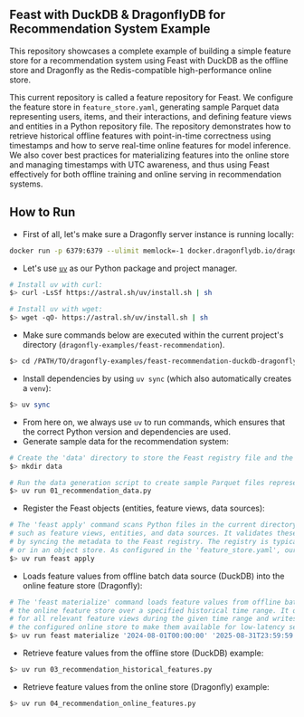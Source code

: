 ## Feast with DuckDB & DragonflyDB for Recommendation System Example

This repository showcases a complete example of building a simple feature store for a recommendation system using Feast
with DuckDB as the offline store and Dragonfly as the Redis-compatible high-performance online store.

This current repository is called a feature repository for Feast.
We configure the feature store in `feature_store.yaml`, generating sample Parquet data representing users, items,
and their interactions, and defining feature views and entities in a Python repository file.
The repository demonstrates how to retrieve historical offline features with point-in-time correctness using timestamps
and how to serve real-time online features for model inference. We also cover best practices for materializing features
into the online store and managing timestamps with UTC awareness, and thus using Feast effectively for both offline
training and online serving in recommendation systems.

## How to Run

- First of all, let's make sure a Dragonfly server instance is running locally:

```bash
docker run -p 6379:6379 --ulimit memlock=-1 docker.dragonflydb.io/dragonflydb/dragonfly
````

- Let's use [`uv`](https://github.com/astral-sh/uv) as our Python package and project manager.

```bash
# Install uv with curl:
$> curl -LsSf https://astral.sh/uv/install.sh | sh

# Install uv with wget:
$> wget -qO- https://astral.sh/uv/install.sh | sh
```

- Make sure commands below are executed within the current project's directory (`dragonfly-examples/feast-recommendation`).

```bash
$> cd /PATH/TO/dragonfly-examples/feast-recommendation-duckdb-dragonfly
```

- Install dependencies by using `uv sync` (which also automatically creates a `venv`):

```bash
$> uv sync
```

- From here on, we always use `uv` to run commands, which ensures that the correct Python version and dependencies are used.
- Generate sample data for the recommendation system:

```bash
# Create the 'data' directory to store the Feast registry file and the offline store (DuckDB) database files.
$> mkdir data

# Run the data generation script to create sample Parquet files representing users, items, and interactions.
$> uv run 01_recommendation_data.py
```

- Register the Feast objects (entities, feature views, data sources):

```bash
# The 'feast apply' command scans Python files in the current directory for Feast object definitions,
# such as feature views, entities, and data sources. It validates these definitions and then registers them
# by syncing the metadata to the Feast registry. The registry is typically a protobuf binary file stored locally
# or in an object store. As configured in the 'feature_store.yaml', our registry will reside in 'data/registry.db'.
$> uv run feast apply
```

- Loads feature values from offline batch data source (DuckDB) into the online feature store (Dragonfly):

```bash
# The 'feast materialize' command loads feature values from offline batch data sources into
# the online feature store over a specified historical time range. It queries the batch sources
# for all relevant feature views during the given time range and writes the latest feature values into
# the configured online store to make them available for low-latency serving during inference.
$> uv run feast materialize '2024-08-01T00:00:00' '2025-08-31T23:59:59'
```

- Retrieve feature values from the offline store (DuckDB) example:

```bash
$> uv run 03_recommendation_historical_features.py
```

- Retrieve feature values from the online store (Dragonfly) example:

```bash
$> uv run 04_recommendation_online_features.py
```
